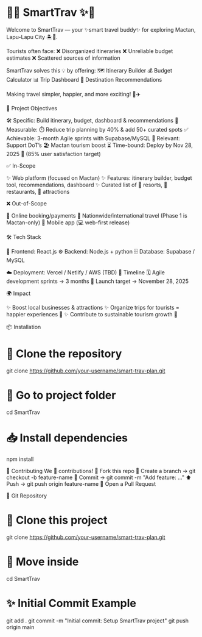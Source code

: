 # 🌴✨ SmartTrav ✨🌴
Welcome to SmartTrav — your ✨smart travel buddy✨ for exploring Mactan, Lapu-Lapu City 🏝️💼.

Tourists often face:
❌ Disorganized itineraries
❌ Unreliable budget estimates
❌ Scattered sources of information

SmartTrav solves this 💡 by offering:
🗺️ Itinerary Builder
💰 Budget Calculator
📊 Trip Dashboard
🌟 Destination Recommendations

Making travel simpler, happier, and more exciting! 🥳✈️

🎯 Project Objectives

🛠️ Specific: Build itinerary, budget, dashboard & recommendations
📏 Measurable: ⏱️ Reduce trip planning by 40% & add 50+ curated spots
✅ Achievable: 3-month Agile sprints with Supabase/MySQL
📌 Relevant: Support DoT’s 🏖️ Mactan tourism boost
⏳ Time-bound: Deploy by Nov 28, 2025 🎉 (85% user satisfaction target)

✅ In-Scope

✨ Web platform (focused on Mactan)
✨ Features: itinerary builder, budget tool, recommendations, dashboard
✨ Curated list of 🌊 resorts, 🍴 restaurants, 🎡 attractions

❌ Out-of-Scope

🚫 Online booking/payments
🚫 Nationwide/international travel (Phase 1 is Mactan-only)
🚫 Mobile app (💻 web-first release)

🛠️ Tech Stack

🎨 Frontend: React.js
⚙️ Backend: Node.js + python
🗄️ Database: Supabase / MySQL

☁️ Deployment: Vercel / Netlify / AWS (TBD)
📅 Timeline
🗓️ Agile development sprints → 3 months
🚀 Launch target → November 28, 2025

🌍 Impact

✨ Boost local businesses & attractions
✨ Organize trips for tourists = happier experiences 🌸
✨ Contribute to sustainable tourism growth 🌿

📦 Installation
# 🐧 Clone the repository
git clone https://github.com/your-username/smart-trav-plan.git
# 📂 Go to project folder
cd SmartTrav
# 📥 Install dependencies
npm install

🤝 Contributing
We 💖 contributions!
🍴 Fork this repo
🌱 Create a branch → git checkout -b feature-name
📝 Commit → git commit -m "Add feature: ..."
⬆️ Push → git push origin feature-name
🎉 Open a Pull Request

🔗 Git Repository
# 🐧 Clone this project
git clone https://github.com/your-username/smart-trav-plan.git
# 📂 Move inside
cd SmartTrav
# ✨ Initial Commit Example
git add .
git commit -m "Initial commit: Setup SmartTrav project"
git push origin main

